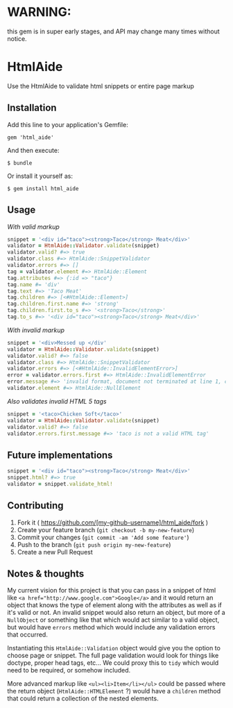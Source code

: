 # WARNING:
this gem is in super early stages, and API may change many times without notice.  

# HtmlAide

Use the HtmlAide to validate html snippets or entire page markup

## Installation

Add this line to your application's Gemfile:

    gem 'html_aide'

And then execute:

    $ bundle

Or install it yourself as:

    $ gem install html_aide

## Usage

_With valid markup_

```ruby
snippet = '<div id="taco"><strong>Taco</strong> Meat</div>'
validator = HtmlAide::Validator.validate(snippet)
validator.valid? #=> true
validator.class #=> HtmlAide::SnippetValidator
validator.errors #=> []
tag = validator.element #=> HtmlAide::Element
tag.attributes #=> {:id => "taco"}
tag.name #= 'div'
tag.text #=> 'Taco Meat'
tag.children #=> [<#HtmlAide::Element>]
tag.children.first.name #=> 'strong'
tag.children.first.to_s #=> '<strong>Taco</strong>'
tag.to_s #=> '<div id="taco"><strong>Taco</strong> Meat</div>'
```

_With invalid markup_

```ruby
snippet = '<div>Messed up </div'
validator = HtmlAide::Validator.validate(snippet)
validator.valid? #=> false
validator.class #=> HtmlAide::SnippetValidator
validator.errors #=> [<#HtmlAide::InvalidElementError>]
error = validator.errors.first #=> HtmlAide::InvalidElementError
error.message #=> 'invalid format, document not terminated at line 1, column 21'
validator.element #=> HtmlAide::NullElement
```

_Also validates invalid HTML 5 tags_

```ruby
snippet = '<taco>Chicken Soft</taco>'
validator = HtmlAide::Validator.validate(snippet)
validator.valid? #=> false
validator.errors.first.message #=> 'taco is not a valid HTML tag'
```

## Future implementations

```ruby
snippet = '<div id="taco"><strong>Taco</strong> Meat</div>'
snippet.html? #=> true
validator = snippet.validate_html!
```

## Contributing

1. Fork it ( https://github.com/[my-github-username]/html_aide/fork )
2. Create your feature branch (`git checkout -b my-new-feature`)
3. Commit your changes (`git commit -am 'Add some feature'`)
4. Push to the branch (`git push origin my-new-feature`)
5. Create a new Pull Request


## Notes & thoughts
My current vision for this project is that you can pass in a snippet of html like `<a href="http://www.google.com">Google</a>` and it would return an object that knows the type of element along with the attributes as well as if it's valid or not. An invalid snippet would also return an object, but more of a `NullObject` or something like that which would act similar to a valid object, but would have `errors` method which would include any validation errors that occurred.

Instantiating this `HtmlAide::Validation` object would give you the option to choose page or snippet. The full page validation would look for things like doctype, proper head tags, etc... We could proxy this to `tidy` which would need to be required, or somehow included.

More advanced markup like `<ul><li>Item</li></ul>` could be passed where the return object (`HtmlAide::HTMLElement` ?) would have a `children` method that could return a collection of the nested elements.

